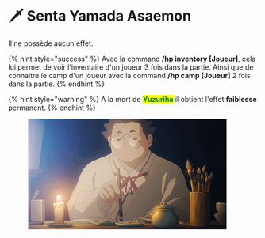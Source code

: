 # 🗡 Senta Yamada Asaemon

Il ne possède aucun effet.

{% hint style="success" %}
Avec la command **/hp inventory \[Joueur]**, cela lui permet de voir l'inventaire d'un joueur 3 fois dans la partie. Ainsi que de connaitre le camp d'un joueur avec la command **/hp camp \[Joueur]** 2 fois dans la partie.
{% endhint %}

{% hint style="warning" %}
A la mort de <mark style="color:green;">**Yuzuriha**</mark> il obtient l'effet **faiblesse** permanent.
{% endhint %}

<figure><img src="../../../../.gitbook/assets/tumblr_8d928d96b3693a08e365765687480e23_75440e39_400.webp" alt=""><figcaption></figcaption></figure>

